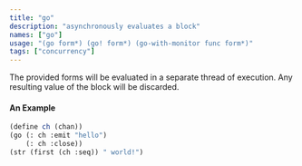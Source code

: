 ```yaml
---
title: "go"
description: "asynchronously evaluates a block"
names: ["go"]
usage: "(go form*) (go! form*) (go-with-monitor func form*)"
tags: ["concurrency"]
---
```


The provided forms will be evaluated in a separate thread of execution. Any resulting value of the block will be discarded.

#### An Example

```scheme
(define ch (chan))
(go (: ch :emit "hello")
    (: ch :close))
(str (first (ch :seq)) " world!")
```

